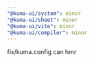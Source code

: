```yaml
---
"@kuma-ui/system": minor
"@kuma-ui/sheet": minor
"@kuma-ui/vite": minor
"@kuma-ui/compiler": minor
---
```


fix/kuma.config can hmr
